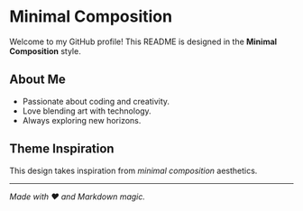 # Minimal Composition

Welcome to my GitHub profile! This README is designed in the **Minimal Composition** style.

## About Me
- Passionate about coding and creativity.
- Love blending art with technology.
- Always exploring new horizons.

## Theme Inspiration
This design takes inspiration from *minimal composition* aesthetics.

---
*Made with ❤️ and Markdown magic.*
